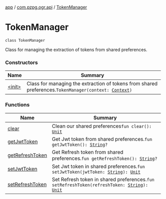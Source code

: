 [app](../../index.md) / [com.pzpg.ogr.api](../index.md) / [TokenManager](./index.md)

# TokenManager

`class TokenManager`

Class for managing the extraction of tokens from shared preferences.

### Constructors

| Name | Summary |
|---|---|
| [&lt;init&gt;](-init-.md) | Class for managing the extraction of tokens from shared preferences.`TokenManager(context: `[`Context`](https://developer.android.com/reference/android/content/Context.html)`)` |

### Functions

| Name | Summary |
|---|---|
| [clear](clear.md) | Clean our shared preferences`fun clear(): `[`Unit`](https://kotlinlang.org/api/latest/jvm/stdlib/kotlin/-unit/index.html) |
| [getJwtToken](get-jwt-token.md) | Get Jwt token from shared preferences.`fun getJwtToken(): `[`String`](https://kotlinlang.org/api/latest/jvm/stdlib/kotlin/-string/index.html)`?` |
| [getRefreshToken](get-refresh-token.md) | Get Refresh token from shared preferences.`fun getRefreshToken(): `[`String`](https://kotlinlang.org/api/latest/jvm/stdlib/kotlin/-string/index.html)`?` |
| [setJwtToken](set-jwt-token.md) | Set Jwt token in shared preferences.`fun setJwtToken(jwtToken: `[`String`](https://kotlinlang.org/api/latest/jvm/stdlib/kotlin/-string/index.html)`): `[`Unit`](https://kotlinlang.org/api/latest/jvm/stdlib/kotlin/-unit/index.html) |
| [setRefreshToken](set-refresh-token.md) | Set Refresh token in shared preferences.`fun setRefreshToken(refreshToken: `[`String`](https://kotlinlang.org/api/latest/jvm/stdlib/kotlin/-string/index.html)`): `[`Unit`](https://kotlinlang.org/api/latest/jvm/stdlib/kotlin/-unit/index.html) |
